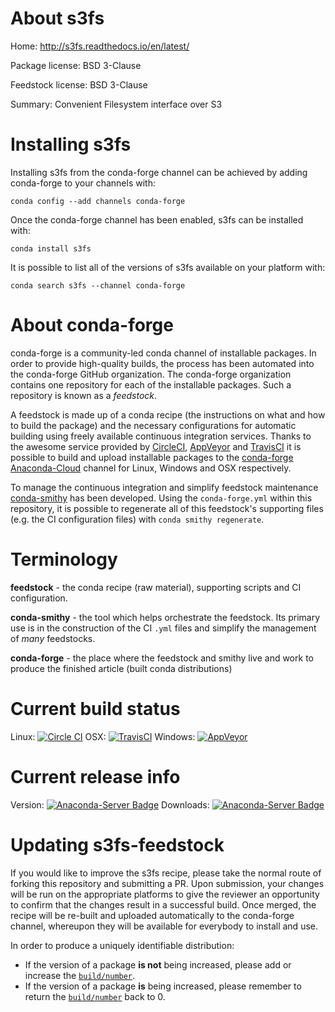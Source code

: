 About s3fs
==========

Home: http://s3fs.readthedocs.io/en/latest/

Package license: BSD 3-Clause

Feedstock license: BSD 3-Clause

Summary: Convenient Filesystem interface over S3



Installing s3fs
===============

Installing s3fs from the conda-forge channel can be achieved by adding conda-forge to your channels with:

```
conda config --add channels conda-forge
```

Once the conda-forge channel has been enabled, s3fs can be installed with:

```
conda install s3fs
```

It is possible to list all of the versions of s3fs available on your platform with:

```
conda search s3fs --channel conda-forge
```


About conda-forge
=================

conda-forge is a community-led conda channel of installable packages.
In order to provide high-quality builds, the process has been automated into the
conda-forge GitHub organization. The conda-forge organization contains one repository 
for each of the installable packages. Such a repository is known as a *feedstock*.

A feedstock is made up of a conda recipe (the instructions on what and how to build
the package) and the necessary configurations for automatic building using freely
available continuous integration services. Thanks to the awesome service provided by
[CircleCI](https://circleci.com/), [AppVeyor](http://www.appveyor.com/)
and [TravisCI](https://travis-ci.org/) it is possible to build and upload installable
packages to the [conda-forge](https://anaconda.org/conda-forge)
[Anaconda-Cloud](http://docs.anaconda.org/) channel for Linux, Windows and OSX respectively.

To manage the continuous integration and simplify feedstock maintenance
[conda-smithy](http://github.com/conda-forge/conda-smithy) has been developed.
Using the ``conda-forge.yml`` within this repository, it is possible to regenerate all of
this feedstock's supporting files (e.g. the CI configuration files) with ``conda smithy regenerate``.


Terminology
===========

**feedstock** - the conda recipe (raw material), supporting scripts and CI configuration.

**conda-smithy** - the tool which helps orchestrate the feedstock.
                   Its primary use is in the construction of the CI ``.yml`` files
                   and simplify the management of *many* feedstocks.

**conda-forge** - the place where the feedstock and smithy live and work to
                  produce the finished article (built conda distributions)

Current build status
====================

Linux: [![Circle CI](https://circleci.com/gh/conda-forge/s3fs-feedstock.svg?style=svg)](https://circleci.com/gh/conda-forge/s3fs-feedstock)
OSX: [![TravisCI](https://travis-ci.org/conda-forge/s3fs-feedstock.svg?branch=master)](https://travis-ci.org/conda-forge/s3fs-feedstock) 
Windows: [![AppVeyor](https://ci.appveyor.com/api/projects/status/github/conda-forge/s3fs-feedstock?svg=True)](https://ci.appveyor.com/project/conda-forge/s3fs-feedstock/branch/master)

Current release info
====================
Version: [![Anaconda-Server Badge](https://anaconda.org/conda-forge/s3fs/badges/version.svg)](https://anaconda.org/conda-forge/s3fs)
Downloads: [![Anaconda-Server Badge](https://anaconda.org/conda-forge/s3fs/badges/downloads.svg)](https://anaconda.org/conda-forge/s3fs)


Updating s3fs-feedstock
=======================

If you would like to improve the s3fs recipe, please take the normal
route of forking this repository and submitting a PR. Upon submission, your changes will
be run on the appropriate platforms to give the reviewer an opportunity to confirm that the
changes result in a successful build. Once merged, the recipe will be re-built and uploaded
automatically to the conda-forge channel, whereupon they will be available for everybody to
install and use.

In order to produce a uniquely identifiable distribution:
 * If the version of a package **is not** being increased, please add or increase
   the [``build/number``](http://conda.pydata.org/docs/building/meta-yaml.html#build-number-and-string). 
 * If the version of a package **is** being increased, please remember to return
   the [``build/number``](http://conda.pydata.org/docs/building/meta-yaml.html#build-number-and-string)
   back to 0.

